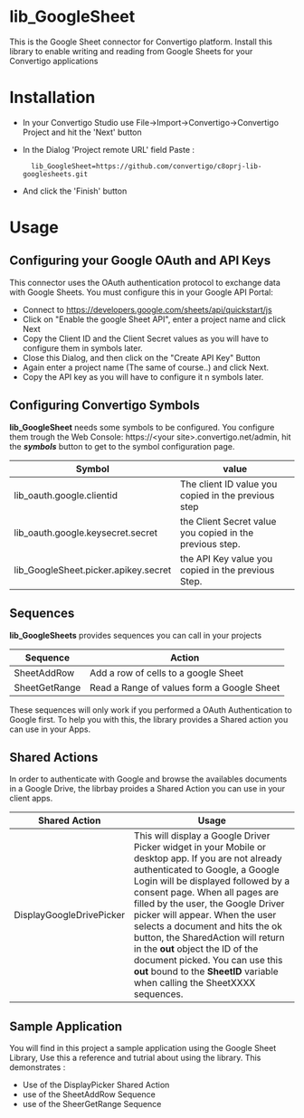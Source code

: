 # lib_GoogleSheet
This is the Google Sheet connector for Convertigo platform. Install this library to enable writing and reading from Google Sheets for your Convertigo applications

# Installation

* In your Convertigo Studio use File->Import->Convertigo->Convertigo Project and hit the 'Next' button

* In the Dialog 'Project remote URL' field Paste :

        lib_GoogleSheet=https://github.com/convertigo/c8oprj-lib-googlesheets.git

* And click the 'Finish' button

# Usage

## Configuring your Google OAuth and API Keys

This connector uses the OAuth authentication protocol to exchange data with Google Sheets. You must configure this in your Google API Portal:

* Connect to https://developers.google.com/sheets/api/quickstart/js
* Click on "Enable the google Sheet API", enter a project name and click Next
* Copy the Client ID and the Client Secret values as you will have to configure them in symbols later.
* Close this Dialog, and then click  on the "Create API Key" Button
* Again enter a project name (The same of course..) and click Next.
* Copy the API key as you will have to configure it n symbols later.

## Configuring Convertigo Symbols

__lib_GoogleSheet__ needs some symbols to be configured. You configure them trough the Web Console: https://&lt;your site&gt;.convertigo.net/admin, hit the ___symbols___ button to get to the symbol configuration page.


Symbol  | value
------| ------
lib_oauth.google.clientid | The client ID value you copied in the previous step
lib_oauth.google.keysecret.secret | the Client Secret value you copied in the previous step.
lib_GoogleSheet.picker.apikey.secret | the API Key value you copied in the previous Step.

## Sequences

__lib_GoogleSheets__ provides sequences you can call in your projects

Sequence  | Action
------| ------
SheetAddRow   | Add a row of cells to a google Sheet
SheetGetRange | Read a Range of values form a Google Sheet

These sequences will only work if you performed a OAuth Authentication to Google first. To help you with this, the library provides a Shared action you can use in your Apps. 

## Shared Actions

In order to authenticate with Google and browse the availables documents in a Google Drive, the librbay proides a Shared Action you can use in your client apps.

Shared Action  | Usage
------| ------
DisplayGoogleDrivePicker   | This will display a Google Driver Picker widget in your Mobile or desktop app. If you are not already authenticated to Google, a Google Login will be displayed followed by a consent page. When all pages are filled by the user, the Google Driver picker will appear. When the user selects a document and hits the ok button, the SharedAction will return in the __out__ object the ID of the document picked. You can use this __out__ bound to the __SheetID__ variable when calling the SheetXXXX sequences. 


## Sample Application

You will find in this project a sample application using the Google Sheet Library, Use this a reference and tutrial about using the library. This demonstrates :
- Use of the DisplayPicker Shared Action
- use of the SheetAddRow Sequence
- use of the SheerGetRange Sequence

